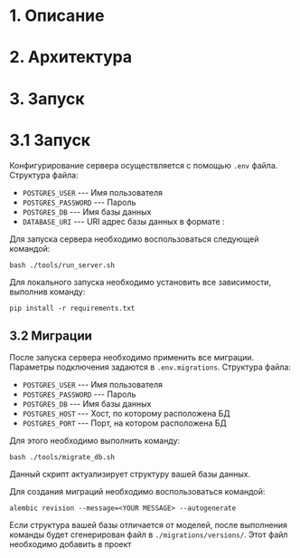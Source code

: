 # 1. Описание

# 2. Архитектура

# 3. Запуск

# 3.1 Запуск
Конфигурирование сервера осуществляется с помощью `.env` файла.
Структура файла:
 - `POSTGRES_USER` --- Имя пользователя 
 - `POSTGRES_PASSWORD` --- Пароль 
 - `POSTGRES_DB` --- Имя базы данных
 - `DATABASE_URI` --- URI адрес базы данных в формате <HOST>:<PORT>


Для запуска сервера необходимо воспользоваться следующей командой:
```commandline
bash ./tools/run_server.sh
```
Для локального запуска необходимо установить все зависимости, выполнив команду:
```commandline
pip install -r requirements.txt
```


## 3.2 Миграции
После запуска сервера необходимо применить все миграции. Параметры подключения задаются в `.env.migrations`.
Структура файла:
 - `POSTGRES_USER` --- Имя пользователя
 - `POSTGRES_PASSWORD` --- Пароль
 - `POSTGRES_DB` --- Имя базы данных
 - `POSTGRES_HOST` --- Хост, по которому расположена БД
 - `POSTGRES_PORT` --- Порт, на котором расположена БД

Для этого необходимо выполнить команду:
```commandline
bash ./tools/migrate_db.sh
```
Данный скрипт актуализирует структуру вашей  базы данных.


Для создания миграций необходимо воспользоваться командой:
```commandline
alembic revision --message=<YOUR MESSAGE> --autogenerate
```
Если структура вашей базы отличается от моделей, после выполнения команды будет сгенерирован файл  в `./migrations/versions/`.
Этот файл необходимо добавить в проект
